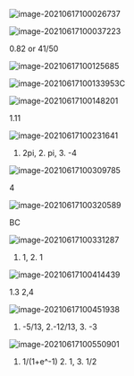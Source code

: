 ![image-20210617100026737](C:\Users\ligeo\AppData\Roaming\Typora\typora-user-images\image-20210617100026737.png)

![image-20210617100037223](C:\Users\ligeo\AppData\Roaming\Typora\typora-user-images\image-20210617100037223.png)

0.82 or 41/50

![image-20210617100125685](C:\Users\ligeo\AppData\Roaming\Typora\typora-user-images\image-20210617100125685.png)

![image-20210617100133953](C:\Users\ligeo\AppData\Roaming\Typora\typora-user-images\image-20210617100133953.png)C

![image-20210617100148201](C:\Users\ligeo\AppData\Roaming\Typora\typora-user-images\image-20210617100148201.png)

1.11

![image-20210617100231641](C:\Users\ligeo\AppData\Roaming\Typora\typora-user-images\image-20210617100231641.png)

1. 2pi, 2. pi, 3. -4

![image-20210617100309785](C:\Users\ligeo\AppData\Roaming\Typora\typora-user-images\image-20210617100309785.png)

4

![image-20210617100320589](C:\Users\ligeo\AppData\Roaming\Typora\typora-user-images\image-20210617100320589.png)

BC

![image-20210617100331287](C:\Users\ligeo\AppData\Roaming\Typora\typora-user-images\image-20210617100331287.png)

1. 1, 2. 1

![image-20210617100414439](C:\Users\ligeo\AppData\Roaming\Typora\typora-user-images\image-20210617100414439.png)

1.3 2,4

![image-20210617100451938](C:\Users\ligeo\Desktop\Y3S2\计算机系统结构\image-20210617100451938.png)

1. -5/13, 2.-12/13, 3. -3

![image-20210617100550901](C:\Users\ligeo\AppData\Roaming\Typora\typora-user-images\image-20210617100550901.png)

1. 1/(1+e^-1) 2. 1, 3. 1/2